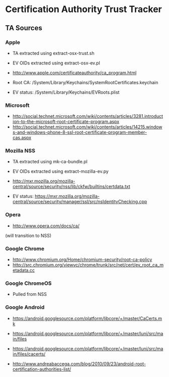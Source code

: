 # Certification Authority Trust Tracker

## TA Sources

### Apple

- TA extracted using extract-osx-trust.sh
- EV OIDs extracted using extract-osx-ev.pl

- http://www.apple.com/certificateauthority/ca_program.html
- Root CA: /System/Library/Keychains/SystemRootCertificates.keychain
- EV status: /System/Library/Keychains/EVRoots.plist

### Microsoft
 
- http://social.technet.microsoft.com/wiki/contents/articles/3281.introduction-to-the-microsoft-root-certificate-program.aspx
- http://social.technet.microsoft.com/wiki/contents/articles/14215.windows-and-windows-phone-8-ssl-root-certificate-program-member-cas.aspx
 
### Mozilla NSS

- TA extracted using mk-ca-bundle.pl
- EV OIDs extracted using extract-mozilla-ev.py

- http://mxr.mozilla.org/mozilla-central/source/security/nss/lib/ckfw/builtins/certdata.txt
- EV status: https://mxr.mozilla.org/mozilla-central/source/security/manager/ssl/src/nsIdentityChecking.cpp


### Opera

- http://www.opera.com/docs/ca/

(will transition to NSS)


### Google Chrome

- http://www.chromium.org/Home/chromium-security/root-ca-policy
- http://src.chromium.org/viewvc/chrome/trunk/src/net/cert/ev_root_ca_metadata.cc

### Google ChromeOS

- Pulled from NSS

### Google Android

- https://android.googlesource.com/platform/libcore/+/master/CaCerts.mk
- https://android.googlesource.com/platform/libcore/+/master/luni/src/main/files
- https://android.googlesource.com/platform/libcore/+/master/luni/src/main/files/cacerts/


- http://www.andreabaccega.com/blog/2010/09/23/android-root-certification-authorities-list/
